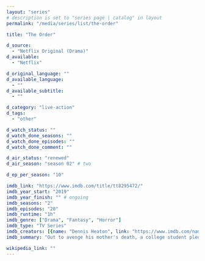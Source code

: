 ```yaml
---
layout: "series"
# description is set to "series page | catalog" in layout
permalink: "/media/series/list/the-order"

title: "The Order"

d_source:
  - "Netflix Original (Drama)"
d_available:
  - "Netflix"

d_original_language: ""
d_available_language:
  - ""
d_available_subtitle:
  - ""

d_category: "live-action"
d_tags:
  - "other"

d_watch_status: ""
d_watch_done_seasons: ""
d_watch_done_episodes: ""
d_watch_done_comment: ""

d_air_status: "renewed"
d_air_season: "season 02" # two

d_ep_per_season: "10"

imdb_link: "https://www.imdb.com/title/tt8295472/"
imdb_year_start: "2019"
imdb_year_finish: "" # ongoing
imdb_seasons: "2"
imdb_episodes: "20"
imdb_runtime: "1h"
imdb_genre: ["Drama", "Fantasy", "Horror"]
imdb_type: "TV Series"
imdb_creators: [{name: "Dennis Heaton", link: "https://www.imdb.com/name/nm0372773/"}, {name: "Shelley Eriksen", link: "https://www.imdb.com/name/nm0259275/"}]
imdb_summary: "Out to avenge his mother's death, a college student pledges to a secret order and lands in a war between werewolves and practitioners of dark magic."

wikipedia_link: ""
---
```

